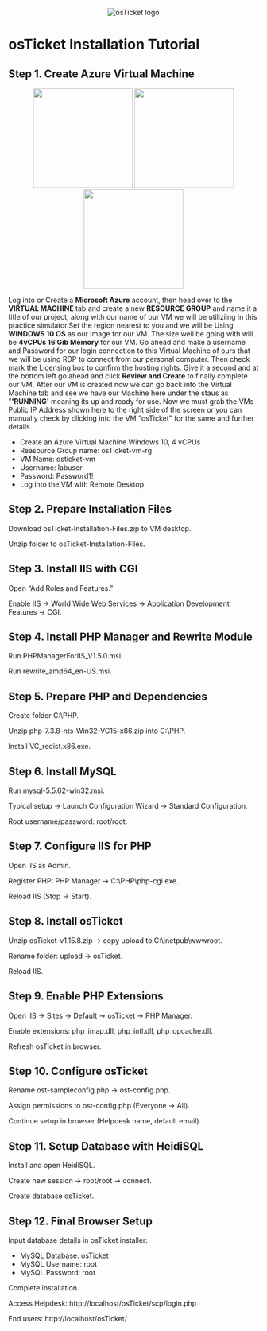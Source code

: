 <p align="center">
<img src="https://i.imgur.com/Clzj7Xs.png" alt="osTicket logo"/>
</p>

<body>

<!DOCTYPE html>
<html lang="en">
<head>
  <meta charset="UTF-8">

</head>
<body>

<h1>osTicket Installation Tutorial</h1>

<h2>Step 1. Create Azure Virtual Machine</h2>
<p align="center">
  <img src="images/photo1.png" width="200"/>
  <img src="images/photo2.png" width="200"/>
  <img src="images/photo3.png" width="200"/>
</p>
<p>Log into or Create a <b>Microsoft Azure</b> account, 
then head over to the <b>VIRTUAL MACHINE</b> tab and create a new <b>RESOURCE GROUP</b> and name it a title of our project, 
along with our name of our VM we will be utiliziing in this practice simulator.Set the region nearest to you 
and we will be Using <b>WINDOWS 10 OS</b> as our Image for our VM. The size well be going with will be <b>4vCPUs 16 Gib Memory</b> for our VM.
Go ahead and make a username and Password for our login connection to this Virtual Machine of ours that we will be using RDP to connect from our personal computer.
Then check mark the Licensing box to confirm the hosting rights. Give it a second and at the bottom left go ahead and click <b>Review and Create</b> to finally complete our VM. 
After our VM is created now we can go back into the Virtual Machine tab and see we have our Machine here under the staus as "<b>'RUNNING'</b> meaning its up and ready for use. 
Now we must grab the VMs Public IP Address shown here to the right side of the screen or you can manually check by clicking into the VM "osTicket" for the same and further details<p>
<ul>
<li>Create an Azure Virtual Machine Windows 10, 4 vCPUs</li>
<li>Reasource Group name: osTicket-vm-rg</li>
<li>VM Name: osticket-vm</li>
<li>Username: labuser</li>
<li>Password: Password1!</li>
<li>Log into the VM with Remote Desktop</li>
</ul>

<h2>Step 2. Prepare Installation Files</h2>
<p>Download osTicket-Installation-Files.zip to VM desktop.</p>
<p>Unzip folder to osTicket-Installation-Files.</p>
<p><!-- Add description/commentary for Step 2 photos here --></p>




<h2>Step 3. Install IIS with CGI</h2>
<p>Open “Add Roles and Features.”</p>
<p>Enable IIS → World Wide Web Services → Application Development Features → CGI.</p>
<p><!-- Add description/commentary for Step 3 photos here --></p>




<h2>Step 4. Install PHP Manager and Rewrite Module</h2>
<p>Run PHPManagerForIIS_V1.5.0.msi.</p>
<p>Run rewrite_amd64_en-US.msi.</p>
<p><!-- Add description/commentary for Step 4 photos here --></p>



<h2>Step 5. Prepare PHP and Dependencies</h2>
<p>Create folder C:\PHP.</p>
<p>Unzip php-7.3.8-nts-Win32-VC15-x86.zip into C:\PHP.</p>
<p>Install VC_redist.x86.exe.</p>
<p><!-- Add description/commentary for Step 5 photos here --></p>



<h2>Step 6. Install MySQL</h2>
<p>Run mysql-5.5.62-win32.msi.</p>
<p>Typical setup → Launch Configuration Wizard → Standard Configuration.</p>
<p>Root username/password: root/root.</p>
<p><!-- Add description/commentary for Step 6 photos here --></p>




<h2>Step 7. Configure IIS for PHP</h2>
<p>Open IIS as Admin.</p>
<p>Register PHP: PHP Manager → C:\PHP\php-cgi.exe.</p>
<p>Reload IIS (Stop → Start).</p>
<p><!-- Add description/commentary for Step 7 photos here --></p>




<h2>Step 8. Install osTicket</h2>
<p>Unzip osTicket-v1.15.8.zip → copy upload to C:\inetpub\wwwroot.</p>
<p>Rename folder: upload → osTicket.</p>
<p>Reload IIS.</p>
<p><!-- Add description/commentary for Step 8 photos here --></p>


<h2>Step 9. Enable PHP Extensions</h2>
<p>Open IIS → Sites → Default → osTicket → PHP Manager.</p>
<p>Enable extensions: php_imap.dll, php_intl.dll, php_opcache.dll.</p>
<p>Refresh osTicket in browser.</p>
<p><!-- Add description/commentary for Step 9 photos here --></p>



<h2>Step 10. Configure osTicket</h2>
<p>Rename ost-sampleconfig.php → ost-config.php.</p>
<p>Assign permissions to ost-config.php (Everyone → All).</p>
<p>Continue setup in browser (Helpdesk name, default email).</p>
<p><!-- Add description/commentary for Step 10 photos here --></p>




<h2>Step 11. Setup Database with HeidiSQL</h2>
<p>Install and open HeidiSQL.</p>
<p>Create new session → root/root → connect.</p>
<p>Create database osTicket.</p>
<p><!-- Add description/commentary for Step 11 photos here --></p>




<h2>Step 12. Final Browser Setup</h2>
<p>Input database details in osTicket installer:</p>
<ul>
  <li>MySQL Database: osTicket</li>
  <li>MySQL Username: root</li>
  <li>MySQL Password: root</li>
</ul>

<p>Complete installation.</p>
<p>Access Helpdesk: http://localhost/osTicket/scp/login.php</p>
<p>End users: http://localhost/osTicket/</p>
<p><!-- Add description/commentary for Step 12 photos here --></p>

</body>
</html>


</body>
</p>
<br />

